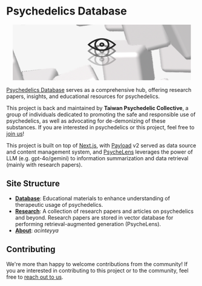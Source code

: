 # Psychedelics Database

<div align="center">

  ![banner](./public/readme-banner.png)

</div>

[Psychedelics Database](https://psychedelics-database.vercel.app/) serves as a comprehensive hub, offering research papers, insights, and educational resources for psychedelics.

This project is back and maintained by **Taiwan Psychedelic Collective**, a group of individuals dedicated to promoting the safe and responsible use of psychedelics, as well as advocating for de-demonizing of these substances. If you are interested in psychedelics or this project, feel free to [join us](https://tinyurl.com/3fr2ddu7)!

This project is built on top of [Next.js](https://nextjs.org/), with [Payload](https://payloadcms.com/) v2 served as data source and content management system, and [PsycheLens](https://psychedelics-database.vercel.app/research) leverages the power of LLM (e.g. gpt-4o/gemini) to information summarization and data retrieval (mainly with research papers).

## Site Structure

- [**Database**](https://psychedelics-database.vercel.app/database): Educational materials to enhance understanding of therapeutic usage of psychedelics.
- [**Research**](https://psychedelics-database.vercel.app/research): A collection of research papers and articles on psychedelics and beyond. Research papers are stored in vector database for performing retrieval-augmented generation (PsycheLens).
- [**About**](https://psychedelics-database.vercel.app/about): *acinteyya*

## Contributing

We're more than happy to welcome contributions from the community! If you are interested in contributing to this project or to the community, feel free to [reach out to us](https://tinyurl.com/3fr2ddu7).
